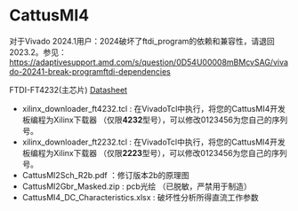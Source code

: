# CattusMI4
对于Vivado 2024.1用户：2024破坏了ftdi_program的依赖和兼容性，请退回2023.2。参见：https://adaptivesupport.amd.com/s/question/0D54U00008mBMcvSAG/vivado-20241-break-programftdi-dependencies

FTDI-FT4232(主芯片) [Datasheet](https://ftdichip.com/wp-content/uploads/2020/08/DS_FT4232H.pdf)
- xilinx_downloader_ft4232.tcl : 在VivadoTcl中执行，将您的CattusMI4开发板编程为Xilinx下载器 （仅限**4232**型号），可以修改0123456为您自己的序列号。
- xilinx_downloader_ft2232.tcl : 在VivadoTcl中执行，将您的CattusMI4开发板编程为Xilinx下载器 （仅限**2223**型号），可以修改0123456为您自己的序列号。
- CattusMI2Sch_R2b.pdf ：修订版本2b的原理图
- CattusMI2Gbr_Masked.zip : pcb光绘 （已脱敏，严禁用于制造）
- CattusMI4_DC_Characteristics.xlsx : 破坏性分析所得直流工作参数

